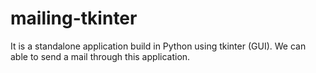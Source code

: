 # mailing-tkinter
It is a standalone application build in Python using tkinter (GUI). We can able to send a mail through this application.
